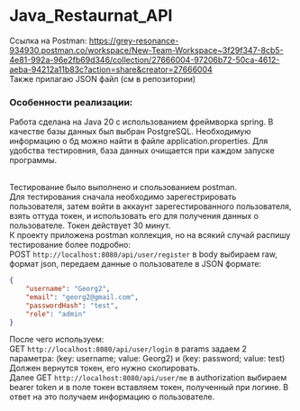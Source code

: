 # Java_Restaurnat_API

Ссылка на Postman:
https://grey-resonance-934930.postman.co/workspace/New-Team-Workspace~3f29f347-8cb5-4e81-992a-96e2fb69d346/collection/27666004-97206b72-50ca-4612-aeba-94212a11b83c?action=share&creator=27666004
<br>Также прилагаю JSON файл (см в репозитории)

### Особенности реализации:
Работа сделана на Java 20 с использованием фреймворка spring.
В качестве базы данных был выбран PostgreSQL. Необходимую информацию о бд можно найти в файле application.properties.
Для удобства тестировния, база данных очищается при каждом запуске программы.

<br> Тестирование было выполнено и спользованием postman. 
<br> Для тестирования сначала необходимо зарегестрировать пользователя, затем войти в аккаунт зарегестированного пользователя, взять оттуда токен, и использовать его для получения данных о пользователе. Токен действует 30 минут.
<br> К проекту приложена postman коллекция, но на всякий случай распишу тестирование более подробно:
<br>POST `http://localhost:8080/api/user/register` в body выбираем raw, формат json, передаем данные о пользователе в JSON формате:
```json
{
    "username": "Georg2",
    "email": "georg2@gmail.com",
    "passwordHash": "test",
    "role": "admin"
}
```
После чего используем:
<br> GET `http://localhost:8080/api/user/login` в params задаем 2 параметра: (key: username; value: Georg2) и (key: password; value: test)
<br> Должен вернутся токен, его нужно скопировать.
<br> Далее GET `http://localhost:8080/api/user/me` в authorization выбираем bearer token и в поле токен вставляем токен, полученный при логине.
В ответ на это получаем информацию о пользователе.
